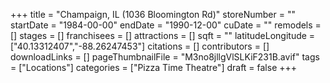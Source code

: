+++
title = "Champaign, IL (1036 Bloomington Rd)"
storeNumber = ""
startDate = "1984-00-00"
endDate = "1990-12-00"
cuDate = ""
remodels = []
stages = []
franchisees = []
attractions = []
sqft = ""
latitudeLongitude = ["40.13312407","-88.26247453"]
citations = []
contributors = []
downloadLinks = []
pageThumbnailFile = "M3no8jllgVlSLKiF231B.avif"
tags = ["Locations"]
categories = ["Pizza Time Theatre"]
draft = false
+++
